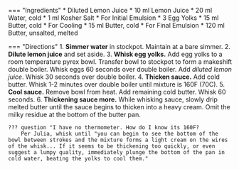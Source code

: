 === "Ingredients"
    * Diluted Lemon Juice
        * 10 ml Lemon Juice
        * 20 ml Water, cold
        * 1 ml Kosher Salt
    * For Initial Emulsion
        * 3 Egg Yolks
        * 15 ml Butter, cold
    * For Cooling
        * 15 ml Butter, cold
    * For Final Emulsion
        * 120 ml Butter, unsalted, melted

=== "Directions"
    1. **Simmer water** in stockpot. Maintain at a bare simmer.
    2. **Dilute lemon juice** and set aside.
    3. **Whisk egg yolks.** Add egg yolks to a room temperature pyrex bowl. Transfer bowl to stockpot to form a makeshift double boiler. Whisk eggs 60 seconds over double boiler. Add *diluted lemon juice*. Whisk 30 seconds over double boiler.
    4. **Thicken sauce.** Add cold butter. Whisk 1-2 minutes over double boiler until mixture is 160F (70C).
    5. **Cool sauce.** Remove bowl from heat. Add remaining cold butter. Whisk 60 seconds.
    6. **Thickening sauce more.** While whisking sauce, slowly drip melted butter until the sauce begins to thicken into a heavy cream. Omit the milky residue at the bottom of the butter pan.

    ??? question "I have no thermometer. How do I know its 160F?
        Per Julia, whisk until "you can begin to see the bottom of the bowl between strokes and the mixture forms a light cream on the wires of the whisk... If it seems to be thickening too quickly, or even suggest a lumpy quality, immediately plunge the bottom of the pan in cold water, beating the yolks to cool them."

[^1]: {{ cite.child_french_cooking }}
